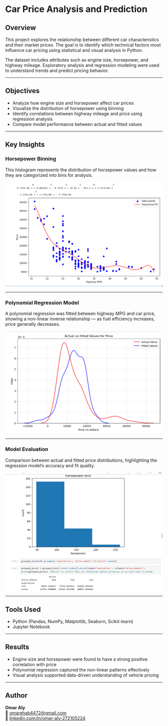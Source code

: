 # Car Price Analysis and Prediction

## Overview
This project explores the relationship between different car characteristics and their market prices. 
The goal is to identify which technical factors most influence car pricing using statistical and visual analysis in Python.

The dataset includes attributes such as engine size, horsepower, and highway mileage. 
Exploratory analysis and regression modeling were used to understand trends and predict pricing behavior.

---

## Objectives
- Analyze how engine size and horsepower affect car prices
- Visualize the distribution of horsepower using binning
- Identify correlations between highway mileage and price using regression analysis
- Compare model performance between actual and fitted values

---

## Key Insights

### Horsepower Binning
This histogram represents the distribution of horsepower values and how they are categorized into bins for analysis.

![Horsepower Bins](images/horsepower_bins.png)

---

### Polynomial Regression Model
A polynomial regression was fitted between highway MPG and car price, showing a non-linear inverse relationship — as fuel efficiency increases, price generally decreases.

![Polynomial Regression](images/polynomial_regression.png)

---

### Model Evaluation
Comparison between actual and fitted price distributions, highlighting the regression model’s accuracy and fit quality.

![Actual vs Fitted Values](images/actual_vs_fitted.png)

---

## Tools Used
- Python (Pandas, NumPy, Matplotlib, Seaborn, Scikit-learn)
- Jupyter Notebook

---

## Results
- Engine size and horsepower were found to have a strong positive correlation with price
- Polynomial regression captured the non-linear patterns effectively
- Visual analysis supported data-driven understanding of vehicle pricing

---

## Author
**Omar Aly**  
📧 [omarehab4472@gmail.com](mailto:omarehab4472@gmail.com)  
🔗 [linkedin.com/in/omar-aly-272105224](https://www.linkedin.com/in/omar-aly-272105224)
